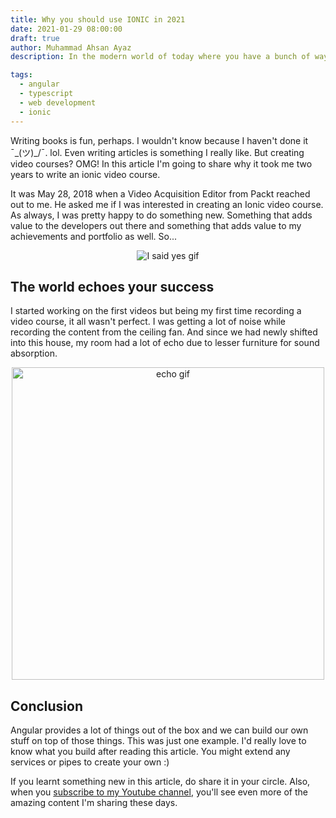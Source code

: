 ```yaml
---
title: Why you should use IONIC in 2021
date: 2021-01-29 08:00:00
draft: true
author: Muhammad Ahsan Ayaz
description: In the modern world of today where you have a bunch of ways of buiding mobile applications and PWAs, why should you use Ionic? Let me share some good reasons with you that'll change your mind.

tags:
  - angular
  - typescript
  - web development
  - ionic
---
```


Writing books is fun, perhaps. I wouldn't know because I haven't done it ¯\_(ツ)_/¯. lol. Even writing articles is something I really like. But creating video courses? OMG! In this article I'm going to share why it took me two years to write an ionic video course.

It was May 28, 2018 when a Video Acquisition Editor from Packt reached out to me. He asked me if I was interested in creating an Ionic video course. As always, I was pretty happy to do something new. Something that adds value to the developers out there and something that adds value to my achievements and portfolio as well. So...

<p align="center">
  <img title="I said yes gif" alt="I said yes gif" src="https://media.giphy.com/media/l1J9EibRkt7GsMIJG/giphy.gif">
</p>

## The world echoes your success

I started working on the first videos but being my first time recording a video course, it all wasn't perfect. I was getting a lot of noise while recording the content from the ceiling fan. And since we had newly shifted into this house, my room had a lot of echo due to lesser furniture for sound absorption.


<p align="center">
  <img title="echo gif" width=500 alt="echo gif" src="https://media.tenor.com/images/28ac68b2d54e8fe85a34a2248b026725/tenor.gif">
</p>



## Conclusion
Angular provides a lot of things out of the box and we can build our own stuff on top of those things. This was just one example. I'd really love to know what you build after reading this article. You might extend any services or pipes to create your own :)

If you learnt something new in this article, do share it in your circle. Also, when you [subscribe to my Youtube channel](https://www.youtube.com/channel/UCAys-Lg76QcRNGc0dOr_bXA?sub_confirmation=1), you'll see even more of the amazing content I'm sharing these days.
